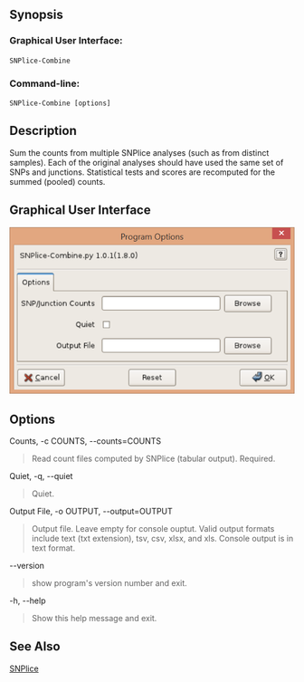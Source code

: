 ## Synopsis

### Graphical User Interface:

    SNPlice-Combine

### Command-line:

    SNPlice-Combine [options]

## Description

Sum the counts from multiple SNPlice analyses (such as from distinct samples). Each of the original analyses should have used the same set of SNPs and junctions. Statistical tests and scores are recomputed for the summed (pooled) counts. 

## Graphical User Interface

![Options](options1.png)

## Options

Counts, -c COUNTS, --counts=COUNTS

> Read count files computed by SNPlice (tabular output). Required. 

Quiet, -q, --quiet

>Quiet. 

Output File, -o OUTPUT, --output=OUTPUT

> Output file. Leave empty for console ouptut. Valid output formats include text (txt extension), tsv, csv, xlsx, and xls. Console output is in text format. 

--version

>show program's version number and exit. 

-h, --help

>Show this help message and exit. 

## See Also

[SNPlice](SNPliceUsage.md)


